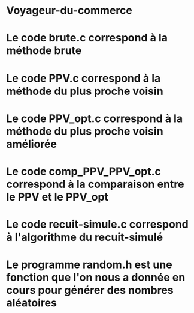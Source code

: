 # Voyageur-du-commerce
# Le code brute.c correspond à la méthode brute
# Le code PPV.c correspond à la méthode du plus proche voisin
# Le code PPV_opt.c correspond à la méthode du plus proche voisin améliorée
# Le code comp_PPV_PPV_opt.c correspond à la comparaison entre le PPV et le PPV_opt
# Le code recuit-simule.c correspond à l'algorithme du recuit-simulé
# Le programme random.h est une fonction que l'on nous a donnée en cours pour générer des nombres aléatoires
